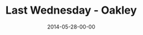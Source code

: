 ---
layout: message
category: message
series: "The New Man"
title: "Last Wednesday - Oakley"
date: 2014-05-28-00-00
message_id: 871
sc-permalink-url: "http://soundcloud.com/crdschurch/last-wednesday-may"
audio: "http://s3.amazonaws.com/crossroads-media/messages/audio/052814-lw-oakley.mp3"
audio-duration: ":"
description: "Last Wednesday - Oakley"
video: "http://s3.amazonaws.com/crossroads-media/messages/video/052814-lw-oakley.mp4"
video-duration: ":"
yt-video-id: "c41wQrbdDhM"
video-image: "http://s3.amazonaws.com/crossroads-media/images/last-wednesday.jpg"
tag: 
 - last-wednesday
 - oakley
 - chuck-mingo
 - crossroads
 - crossroads-church
explicit: false
---